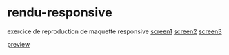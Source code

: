 # rendu-responsive

exercice de reproduction de maquette responsive [screen1](https://www.evernote.com/shard/s1/sh/4155196b-2401-4a9d-a3b7-3ed7c9f1ba3f/1276a52e4bbfe4b5/deep/0/ "screen1")
[screen2](https://www.evernote.com/shard/s1/sh/4f81246e-0db3-4bc7-865a-cf5b80403ee8/3852e2c7e9bb4816/deep/0/ "screen2")
[screen3](https://www.evernote.com/shard/s1/sh/06390ea1-a313-49c2-8201-2e8f40baba16/002778e52beeac84/deep/0/ "screen3")

[preview](http://htmlpreview.github.io/?https://raw.githubusercontent.com/simplon-lyemma/rendu-responsive/master/index.html "preview")

